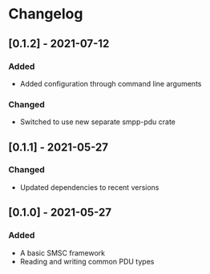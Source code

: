 # Changelog

## [0.1.2] - 2021-07-12
### Added
- Added configuration through command line arguments
### Changed
- Switched to use new separate smpp-pdu crate

## [0.1.1] - 2021-05-27
### Changed
- Updated dependencies to recent versions

## [0.1.0] - 2021-05-27
### Added
- A basic SMSC framework
- Reading and writing common PDU types
